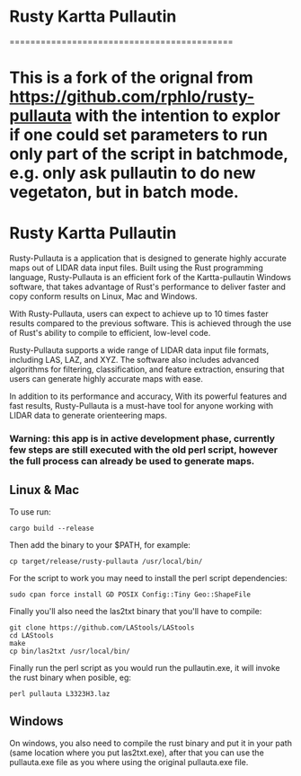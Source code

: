 # Rusty Kartta Pullautin

===========================================

This is a fork of the orignal from https://github.com/rphlo/rusty-pullauta with the intention to explor if one could set parameters to run only part of the script in batchmode, e.g. only ask pullautin to do new vegetaton, but in batch mode.
===========================================

# Rusty Kartta Pullautin

Rusty-Pullauta is a application that is designed to generate highly accurate maps out of LIDAR data input files. Built using the Rust programming language, Rusty-Pullauta is an efficient fork of the Kartta-pullautin Windows software, that takes advantage of Rust's performance to deliver faster and copy conform results on Linux, Mac and Windows.

With Rusty-Pullauta, users can expect to achieve up to 10 times faster results compared to the previous software. This is achieved through the use of Rust's ability to compile to efficient, low-level code.

Rusty-Pullauta supports a wide range of LIDAR data input file formats, including LAS, LAZ, and XYZ. The software also includes advanced algorithms for filtering, classification, and feature extraction, ensuring that users can generate highly accurate maps with ease.

In addition to its performance and accuracy, With its powerful features and fast results, Rusty-Pullauta is a must-have tool for anyone working with LIDAR data to generate orienteering maps.

### Warning: this app is in active development phase, currently few steps are still executed with the old perl script, however the full process can already be used to generate maps.

## Linux & Mac

To use run:

`cargo build --release`

Then add the binary to your $PATH, for example:

`cp target/release/rusty-pullauta /usr/local/bin/`


For the script to work you may need to install the perl script dependencies:

`sudo cpan force install GD POSIX Config::Tiny Geo::ShapeFile`

Finally you'll also need the las2txt binary that you'll have to compile:

```
git clone https://github.com/LAStools/LAStools
cd LAStools
make
cp bin/las2txt /usr/local/bin/
```


Finally run the perl script as you would run the pullautin.exe, it will invoke the rust binary when posible, eg: 

`perl pullauta L3323H3.laz`


## Windows

On windows, you also need to compile the rust binary and put it in your path (same location where you put las2txt.exe), after that you can use the pullauta.exe file as you where using the original pullauta.exe file.

